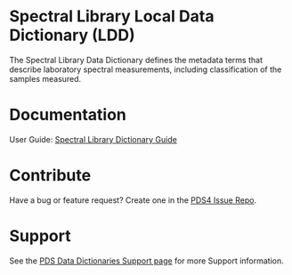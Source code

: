 # Spectral Library Local Data Dictionary (LDD)

The Spectral Library Data Dictionary defines the metadata terms that describe laboratory spectral measurements, including classification of the samples measured.

# Documentation

User Guide: [Spectral Library Dictionary Guide](https://github.com/pds-data-dictionaries/ldd-speclib/Spectral_Library_Dictionary_Guide.pdf)


# Contribute

Have a bug or feature request? Create one in the [PDS4 Issue Repo](https://github.com/pds-data-dictionaries/PDS4-LDD-Issue-Repo/issues/new/choose).


# Support

See the [PDS Data Dictionaries Support page](https://pds-data-dictionaries.github.io/support/) for more Support information.
